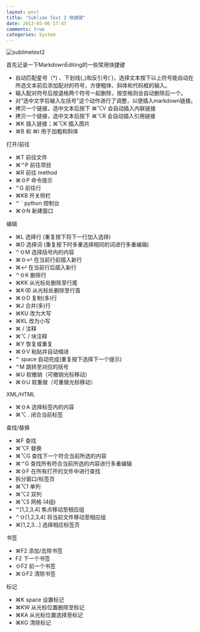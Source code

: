```yaml
---
layout: post
title: "Sublime Text 2 快捷键"
date: 2013-05-06 17:47
comments: true
categories: System
---
```


![sublimetext2](http://farm9.staticflickr.com/8409/8712753033_d953e9586f_o.png)

首先记录一下MarkdownEditing的一些常用快捷键

* 自动匹配星号（*) 、下划线(_)和反引号(`)，选择文本按下以上符号能自动在所选文本前后添加配对的符号，方便粗体、斜体和代码框的输入。
* 输入配对符号后按退格两个符号一起删除，按空格则会自动删除后一个。
* 对“选中文字后输入左括号”这个动作进行了调整，以便插入markdown链接。
* 拷贝一个链接，选中文本后按下 ⌘⌥V 会自动插入内联链接
* 拷贝一个链接，选中文本后按下 ⌘⌥R 会自动插入引用链接
* ⌘K 插入链接；⌘⌥K 插入图片
* ⌘B 和 ⌘I 用于加粗和斜体

打开/前往

* ⌘T   前往文件
* ⌘⌃P  前往项目
* ⌘R   前往 method
* ⌘⇧P  命令提示
* ⌃G   前往行
* ⌘KB  开关侧栏
* ⌃ `  python 控制台
* ⌘⇧N  新建窗口

编辑

* ⌘L   选择行 (重复按下将下一行加入选择)
* ⌘D   选择词 (重复按下时多重选择相同的词进行多重编辑)
* ⌃⇧M  选择括号内的内容
* ⌘⇧↩  在当前行前插入新行
* ⌘↩   在当前行后插入新行
* ⌃⇧K  删除行
* ⌘KK  从光标处删除至行尾
* ⌘K⌫  从光标处删除至行首
* ⌘⇧D  复制(多)行
* ⌘J   合并(多)行
* ⌘KU  改为大写
* ⌘KL  改为小写
* ⌘ /  注释
* ⌘⌥ /     块注释
* ⌘Y   恢复或重复
* ⌘⇧V  粘贴并自动缩进
* ⌃ space  自动完成(重复按下选择下一个提示)
* ⌃M   跳转至对应的括号
* ⌘U   软撤销（可撤销光标移动）
* ⌘⇧U  软重做（可重做光标移动）

XML/HTML

* ⌘⇧A  选择标签内的内容
* ⌘⌥ .     闭合当前标签

查找/替换

* ⌘F   查找
* ⌘⌥F  替换
* ⌘⌥G  查找下一个符合当前所选的内容
* ⌘⌃G  查找所有符合当前所选的内容进行多重编辑
* ⌘⇧F  在所有打开的文件中进行查找
* 拆分窗口/标签页
* ⌘⌥1  单列
* ⌘⌥2  双列
* ⌘⌥5  网格 (4组)
* ⌃[1,2,3,4]   焦点移动至相应组
* ⌃⇧[1,2,3,4]  将当前文件移动至相应组
* ⌘[1,2,3…]    选择相应标签页

书签

* ⌘F2  添加/去除书签
* F2   下一个书签
* ⇧F2  前一个书签
* ⌘⇧F2     清除书签

标记

* ⌘K space     设置标记
* ⌘KW  从光标位置删除至标记
* ⌘KA  从光标位置选择至标记
* ⌘KG  清除标记
